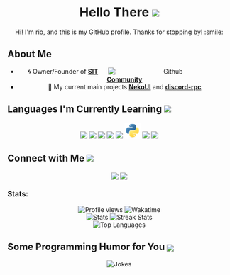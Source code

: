 <h1 align="center"> Hello There <img src="https://raw.githubusercontent.com/MartinHeinz/MartinHeinz/master/wave.gif" width="30px"> </h1>

<div align="center">
  <p>Hi! I'm rio, and this is my GitHub profile. Thanks for stopping by! :smile:</p>
</div>

<h2 align="left"> About Me </h2>

<div align="center">
  <img width="55%" align="right" alt="Github" src="https://raw.githubusercontent.com/onimur/.github/master/.resources/git-header.svg" />
  <ul>
    <li>🌀 Owner/Founder of <a href="https://github.com/SITCommunity"><strong>SIT Community</strong></a></li>
    <li>🔭 My current main projects <a href="https://github.com/SITCommunity/NekoUI/"><strong>NekoUI</strong></a> and <a href="https://github.com/CyraTeam/discord-rpc"><strong>discord-rpc</strong></a></li>
  </ul>
</div>

<h2 align="left"> Languages I'm Currently Learning <img src="https://media2.giphy.com/media/QssGEmpkyEOhBCb7e1/giphy.gif?cid=ecf05e47a0n3gi1bfqntqmob8g9aid1oyj2wr3ds3mg700bl&rid=giphy.gif" width="32px"> </h2>

<div align="center">
  <a href="" target="_blank"><img width="32px" src="https://raw.githubusercontent.com/rahulbanerjee26/githubAboutMeGenerator/main/icons/javascript.svg"></a>
  <a href="" target="_blank"><img width="32px" src="https://raw.githubusercontent.com/rahulbanerjee26/githubAboutMeGenerator/main/icons/typescript.svg"/></a>
  <a href="" target="_blank"><img width="32px" src="https://raw.githubusercontent.com/rahulbanerjee26/githubAboutMeGenerator/main/icons/java.svg"></a>
  <a href="" target="_blank"><img width="32px" src="https://raw.githubusercontent.com/rahulbanerjee26/githubAboutMeGenerator/main/icons/html.svg"></a>
  <a href="" target="_blank"><img width="32px" src="https://raw.githubusercontent.com/rahulbanerjee26/githubAboutMeGenerator/main/icons/css.svg"></a>
  <a href="https://www.python.org" target="_blank"><img width="36px" src="https://raw.githubusercontent.com/devicons/devicon/master/icons/python/python-original.svg"></a>
  <a href="" target="_blank"><img width="32px" src="https://raw.githubusercontent.com/rahulbanerjee26/githubAboutMeGenerator/main/icons/c.svg"></a>
  <a href="" target="_blank"><img width="32px" src="https://raw.githubusercontent.com/rahulbanerjee26/githubAboutMeGenerator/main/icons/kotlin.svg"></a>
</div>

<h2 align="left"> Connect with Me <img src="https://raw.githubusercontent.com/ShahriarShafin/ShahriarShafin/main/Assets/handshake.gif" width="100px"> </h2>

<div align="center">
  <a href='https://www.github.com/brokenedtzjs'><img width='32px' align='center' src="https://raw.githubusercontent.com/rahulbanerjee26/githubAboutMeGenerator/main/icons/github.svg"/></a>
  <a href='https://discord.gg/498Axaz9VF'><img width='40px' align='center' src='https://raw.githubusercontent.com/rahulbanerjee26/githubAboutMeGenerator/main/icons/discord.svg'></a>
</div>

<h3 align="left">Stats:</h3>

<div align="center">
  <img src="https://komarev.com/ghpvc/?username=quit75gaming&label=Profile%20Views&color=00ff6e&style=flat" alt="Profile views" />
  <img src="https://wakatime.com/badge/user/48eebc5a-4806-4cf7-ba04-cdc9d5c29b8f.svg" alt="Wakatime" />
</div>

<div align="center">
  <img src="https://github-readme-stats.vercel.app/api?username=brokenedtzjs&include_all_commits=Tru&show_icons=True&theme=radical&locale=en" alt="Stats" />
  <img src="https://github-readme-streak-stats.herokuapp.com/?user=brokenedtzjs&theme=dark" alt="Streak Stats" />
</div>

<div align="center">
  <img src="https://github-readme-stats.vercel.app/api/top-langs?username=brokenedtzjs&show_icons=true&theme=tokyonight&locale=en&layout=compact" alt="Top Languages" />
</div>

<h2> Some Programming Humor for You <img align="center" src="https://media2.giphy.com/media/UQDSBzfyiBKvgFcSTw/giphy.gif?cid=ecf05e47p3cd513axbek3f56ti3jzizq8hincw20jauyyfyw&rid=giphy.gif" width="32px"></h2>

<div align="center">
  <img src="https://readme-jokes.vercel.app/api?theme=default" alt="Jokes" />
</div>
